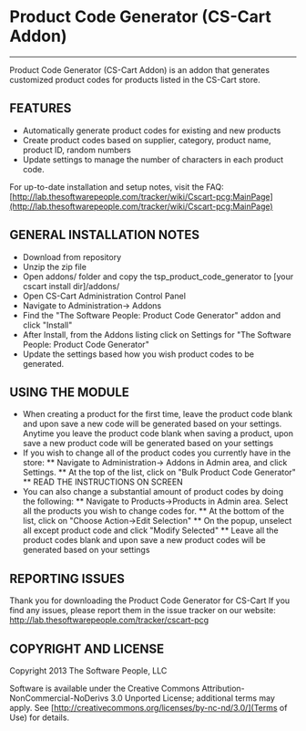 # Product Code Generator (CS-Cart Addon)
-------
Product Code Generator (CS-Cart Addon) is an addon that generates customized product codes for products listed
in the CS-Cart store.

## FEATURES

* Automatically generate product codes for existing and new products
* Create product codes based on supplier, category, product name, product ID, random numbers
* Update settings to manage the number of characters in each product code.

For up-to-date installation and setup notes, visit the FAQ:
[http://lab.thesoftwarepeople.com/tracker/wiki/Cscart-pcg:MainPage](http://lab.thesoftwarepeople.com/tracker/wiki/Cscart-pcg:MainPage)


## GENERAL INSTALLATION NOTES

* Download from repository
* Unzip the zip file
* Open addons/ folder and copy the tsp_product_code_generator to [your cscart install dir]/addons/
* Open CS-Cart Administration Control Panel
* Navigate to Administration-> Addons
* Find the "The Software People: Product Code Generator" addon and click "Install"
* After Install, from the Addons listing click on Settings for "The Software People: Product Code Generator"
* Update the settings based how you wish product codes to be generated.

## USING THE MODULE

* When creating a product for the first time, leave the product code blank and upon save a new code will be generated based on your settings. Anytime you leave the product code blank when saving a product, upon save a new product code will be generated based on your settings
* If you wish to change all of the product codes you currently have in the store:
** Navigate to Administration-> Addons in Admin area, and click Settings.
** At the top of the list, click on "Bulk Product Code Generator"
** READ THE INSTRUCTIONS ON SCREEN
* You can also change a substantial amount of product codes by doing the following:
** Navigate to Products->Products in Admin area. Select all the products you wish to change codes for. 
** At the bottom of the list, click on "Choose Action->Edit Selection"
** On the popup, unselect all except product code and click "Modify Selected"
** Leave all the product codes blank and upon save a new product codes will be generated based on your settings

## REPORTING ISSUES

Thank you for downloading the Product Code Generator for CS-Cart
If you find any issues, please report them in the issue tracker on our website:
http://lab.thesoftwarepeople.com/tracker/cscart-pcg

## COPYRIGHT AND LICENSE

Copyright 2013 The Software People, LLC

Software is available under the Creative Commons Attribution-NonCommercial-NoDerivs 3.0 Unported License; additional terms may apply. See [http://creativecommons.org/licenses/by-nc-nd/3.0/](Terms of Use) for details.
